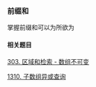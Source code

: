 ### 前缀和

掌握前缀和可以为所欲为



#### 相关题目

[303. 区域和检索 - 数组不可变](https://leetcode-cn.com/problems/range-sum-query-immutable/)

[1310. 子数组异或查询](https://leetcode-cn.com/problems/xor-queries-of-a-subarray/)